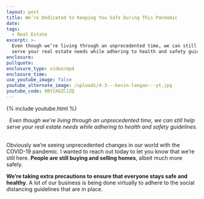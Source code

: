 ```yaml
---
layout: post
title: We’re Dedicated to Keeping You Safe During This Pandemic
date:
tags:
  - Real Estate
excerpt: >-
  Even though we’re living through an unprecedented time, we can still help
  serve your real estate needs while adhering to health and safety guidelines.
enclosure:
pullquote:
enclosure_type: video/mp4
enclosure_time:
use_youtube_image: false
youtube_alternate_image: /uploads/4-3---kevin-langan---yt.jpg
youtube_code: 9BYiX6ZC1ZQ
---
```


{% include youtube.html %}

<center><em>Even though we’re living through an unprecedented time, we can still help serve your real estate needs while adhering to health and safety guidelines.</em></center>

<br>Obviously we’re seeing unprecedented changes in our world with the COVID-19 pandemic. I wanted to reach out today to let you know that we’re still here. **People are still buying and selling homes**, albeit much more safely.

**We’re taking extra precautions to ensure that everyone stays safe and healthy**. A lot of our business is being done virtually to adhere to the social distancing guidelines that are in place.